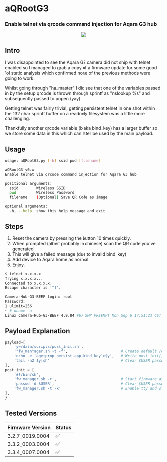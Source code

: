 # aQRootG3 #
### Enable telnet via qrcode command injection for Aqara G3 hub ###

<p align="center" width="100%">
    <img src="https://user-images.githubusercontent.com/1288525/151019724-2d52654c-30ce-4f74-9d76-e26d3095c350.jpg"> 
</p>


Intro
---------------
I was disappointed to see the Aqara G3 camera did not ship with telnet enabled so I managed to grab a copy of a firmware update for some good 'ol static analysis which confirmed none of the previous methods were going to work.

Whilst going through  "ha_master" I did see that one of the variables passed in by the setup qrcode is thrown through sprintf as "nslookup %s" and subsequently passed to popen (yay).

Getting telnet was fairly trivial, getting persistent telnet in one shot within the 132 char sprintf buffer on a readonly filesystem was a little more challenging.

Thankfully another qrcode variable (b aka bind_key) has a larger buffer so we store some data in this which can later be used by the main payload.


Usage
---------------
```bash
usage: aQRootG3.py [-h] ssid pwd [filename]

aQRootG3 v0.x
Enable telnet via qrcode command injection for Aqara G3 hub

positional arguments:
  ssid        Wireless SSID
  pwd         Wireless Password
  filename    (Optional) Save QR Code as image

optional arguments:
  -h, --help  show this help message and exit
```


Steps
---------------
1. Reset the camera by pressing the button 10 times quickly.
2. When prompted (albeit probably in chinese) scan the QR code you've generated
3. This will give a failed message (due to invalid bind_key)
4. Add device to Aqara home as normal.
5. Enjoy.

```bash
$ telnet x.x.x.x
Trying x.x.x.x...
Connected to x.x.x.x.
Escape character is '^]'.

Camera-Hub-G3-BEEF login: root
Password:
1 ulimit=256
~ # uname -a
Linux Camera-Hub-G3-BEEF 4.9.84 #67 SMP PREEMPT Mon Sep 6 17:51:23 CST 2021 armv7l GNU/Linux
```


Payload Explanation
---------------
```python
payload=[
    'y=/data/scripts/post_init.sh',         
    '"fw_man"ager.sh -t -f',                        # Create default /data/scripts/post_init.sh
    'echo -e `agetprop persist.app.bind_key`>$y',   # Write post_init[] content below to post_init.sh
    'tail -n2 $y|sh'                                # Clear $USER password, enable tty and start telnetd
],
post_init = [
    '#!/bin/sh',
    'fw_manager.sh -r',                             # Start firmware as normal
    'passwd -d $USER',                              # Clear $USER password
    'fw_manager.sh -t -k'                           # Enable tty and start telnetd
],
}
```

Tested Versions
---------------

| Firmware Version | Status |
| --------------- | -- |
| 3.2.7_0019.0004 | :white_check_mark: |
| 3.3.2_0003.0004  | :white_check_mark: |
| 3.3.4_0007.0004  | :white_check_mark: |


